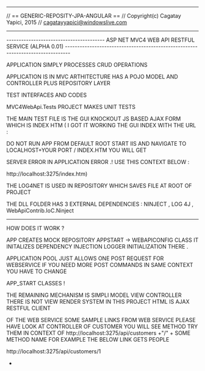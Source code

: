
----------------------------------------------------------------------------------------------------------------------------------------------------------------

// == GENERIC-REPOSITY-JPA-ANGULAR == // Copyright(c) Cagatay Yapici, 2015 // cagatayyapici@windowslive.com

----------------------------------------------------------------------------------------------------------------------------------------------------------------

----------------------------------------  ASP NET MVC4 WEB API RESTFUL SERVICE (ALPHA 0.01) --------------------------------------------------------------------------------

APPLICATION SIMPLY PROCESSES CRUD OPERATIONS 

APPLICATION IS IN MVC ARTHITECTURE HAS A POJO MODEL AND CONTROLLER PLUS REPOSITORY LAYER 

TEST INTERFACES AND CODES 

MVC4WebApi.Tests PROJECT MAKES UNIT TESTS 

THE MAIN TEST FILE IS THE GUI  KNOCKOUT JS BASED AJAX FORM WHICH IS INDEX HTM ( I GOT IT WORKING THE GUI INDEX WITH THE URL :

DO NOT RUN APP FROM DEFAULT ROOT START IIS AND NAVIGATE TO LOCALHOST+YOUR PORT / INDEX.HTM YOU WILL GET 

SERVER ERROR IN APPLICATION ERROR .! USE THIS CONTEXT BELOW :

 http://localhost:3275/index.htm) 

THE LOG4NET IS USED IN REPOSITORY WHICH SAVES FILE AT ROOT OF PROJECT 

THE DLL FOLDER HAS 3 EXTERNAL DEPENDENCIES : NINJECT , LOG 4J , WebApiContrib.IoC.Ninject 

----------------------------------------------------------------------------------------------------------------------------------------------------------------

HOW DOES IT WORK ? 

APP CREATES MOCK REPOSITORY APPSTART -> WEBAPICONFIG CLASS IT INITALIZES DEPENDENCY INJECTION LOGGER INITIALIZATION THERE . 

APPLICATION POOL JUST ALLOWS ONE POST REQUEST FOR WEBSERVICE IF YOU NEED MORE POST COMMANDS IN SAME CONTEXT YOU HAVE TO CHANGE 

APP_START CLASSES ! 

THE REMAINING MECHANISM IS SIMPLI MODEL VIEW CONTROLLER THERE IS NOT VIEW RENDER SYSTEM IN THIS PROJECT HTML IS AJAX RESTFUL CLIENT 

OF THE WEB SERVICE 
SOME SAMPLE LINKS FROM WEB SERVICE PLEASE HAVE LOOK AT CONTROLLER OF CUSTOMER YOU WILL SEE METHOD TRY THEM IN CONTEXT OF 
http://localhost:3275/api/customers +"/" + SOME METHOD NAME FOR EXAMPLE THE BELOW LINK GETS PEOPLE 

http://localhost:3275/api/customers/1

- 
